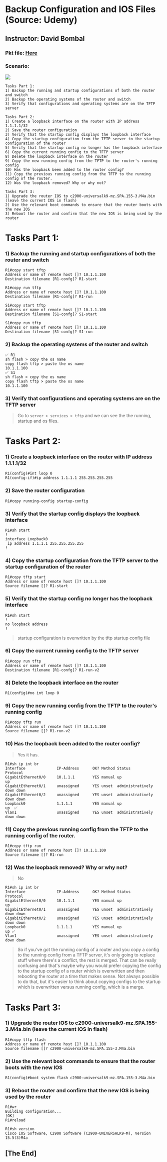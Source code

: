# Backup Configuration and IOS Files (Source: Udemy)
## Instructor: David Bombal 
### **Pkt file:** [Here](https://mega.nz/file/OhYnQBYY#pXp8Q1VjL8NQqu2bzzPh92IV54qjSwuJIdB3PG0goG0)
### Scenario: 
![](../images/rcf.PNG)

```
Tasks Part 1:
1) Backup the running and startup configurations of both the router and switch
2) Backup the operating systems of the router and switch
3) Verify that configurations and operating systems are on the TFTP server

Tasks Part 2:
1) Create a loopback interface on the router with IP address 1.1.1.1/32
2) Save the router configuration
3) Verify that the startup config displays the loopback interface
4) Copy the startup configuration from the TFTP server to the startup configuration of the router
5) Verify that the startup config no longer has the loopback interface 
6) Copy the current running config to the TFTP server
8) Delete the loopback interface on the router
9) Copy the new running config from the TFTP to the router's running config
10) Has the loopback been added to the router config?
11) Copy the previous running config from the TFTP to the running config of the router.
12) Was the loopback removed? Why or why not?

Tasks Part 3:
1) Upgrade the router IOS to c2900-universalk9-mz.SPA.155-3.M4a.bin (leave the current IOS in flash)
2) Use the relevant boot commands to ensure that the router boots with the new IOS
3) Reboot the router and confirm that the new IOS is being used by the router
```

# **Tasks Part 1:**
### **1) Backup the running and startup configurations of both the router and switch**
```
R1#copy start tftp
Address or name of remote host []? 10.1.1.100
Destination filename [R1-confg]? R1-start

R1#copy run tftp
Address or name of remote host []? 10.1.1.100
Destination filename [R1-confg]? R1-run

S1#copy start tftp
Address or name of remote host []? 10.1.1.100
Destination filename [S1-confg]? S1-start

S1#copy run tftp
Address or name of remote host []? 10.1.1.100
Destination filename [S1-confg]? S1-run
```
### **2) Backup the operating systems of the router and switch**
```
✅ R1
sh flash > copy the os name
copy flash tftp > paste the os name 
10.1.1.100
✅ S1
sh flash > copy the os name
copy flash tftp > paste the os name 
10.1.1.100
```
### **3) Verify that configurations and operating systems are on the TFTP server**
> Go to `server > services > tftp` and we can see the the running, startup and os files.  

# **Tasks Part 2:** 
### **1) Create a loopback interface on the router with IP address 1.1.1.1/32**
```
R1(config)#int loop 0
R1(config-if)#ip address 1.1.1.1 255.255.255.255
```
### **2) Save the router configuration**
```
R1#copy running-config startup-config 
```
### **3) Verify that the startup config displays the loopback interface**
```
R1#sh start 
!
interface Loopback0
 ip address 1.1.1.1 255.255.255.255
!
```
### **4) Copy the startup configuration from the TFTP server to the startup configuration of the router**
```
R1#copy tftp start
Address or name of remote host []? 10.1.1.100
Source filename []? R1-start
```
### **5) Verify that the startup config no longer has the loopback interface**
```
R1#sh start 
!
no loopback address 
!
```
> startup configuration is overwritten by the tftp startup config file  
### **6) Copy the current running config to the TFTP server**
```
R1#copy run tftp
Address or name of remote host []? 10.1.1.100
Destination filename [R1-confg]? R1-run-v2
```
### **8) Delete the loopback interface on the router**
```
R1(config)#no int loop 0
```
### **9) Copy the new running config from the TFTP to the router's running config**
```
R1#copy tftp run
Address or name of remote host []? 10.1.1.100
Source filename []? R1-run-v2
```
### **10) Has the loopback been added to the router config?**
> Yes it has.   
```
R1#sh ip int br
Interface              IP-Address      OK? Method Status                Protocol 
GigabitEthernet0/0     10.1.1.1        YES manual up                    up 
GigabitEthernet0/1     unassigned      YES unset  administratively down down 
GigabitEthernet0/2     unassigned      YES unset  administratively down down 
Loopback0              1.1.1.1         YES manual up                    up  ✅
Vlan1                  unassigned      YES unset  administratively down down
```
### **11) Copy the previous running config from the TFTP to the running config of the router.**
```
R1#copy tftp run
Address or name of remote host []? 10.1.1.100
Source filename []? R1-run
```
### **12) Was the loopback removed? Why or why not?**
> No  
```
R1#sh ip int br
Interface              IP-Address      OK? Method Status                Protocol 
GigabitEthernet0/0     10.1.1.1        YES manual up                    up 
GigabitEthernet0/1     unassigned      YES unset  administratively down down 
GigabitEthernet0/2     unassigned      YES unset  administratively down down 
Loopback0              1.1.1.1         YES manual up                    up ✅
Vlan1                  unassigned      YES unset  administratively down down
```
> So if you've got the running config of a router and you copy a config to the running config from a TFTP server, it's only going to replace stuff where there's a conflict, the rest is merged. That can be really confusing and that's maybe why you would prefer copying the config to the startup config of a router which is overwritten and then rebooting the router at a time that makes sense. Not always possible to do that, but it's easier to think about copying configs to the startup which is overwritten versus running config, which is a merge.  

# **Tasks Part 3:**
### **1) Upgrade the router IOS to c2900-universalk9-mz.SPA.155-3.M4a.bin (leave the current IOS in flash)**
```
R1#copy tftp flash
Address or name of remote host []? 10.1.1.100
Source filename []? c2900-universalk9-mz.SPA.155-3.M4a.bin
```
### **2) Use the relevant boot commands to ensure that the router boots with the new IOS**
```
R1(config)#boot system flash c2900-universalk9-mz.SPA.155-3.M4a.bin
```
### **3) Reboot the router and confirm that the new IOS is being used by the router**
```
R1#wr
Building configuration...
[OK]
R1#reload
```
```
R1#sh version 
Cisco IOS Software, C2900 Software (C2900-UNIVERSALK9-M), Version 15.5(3)M4a
```
## **[The End]**